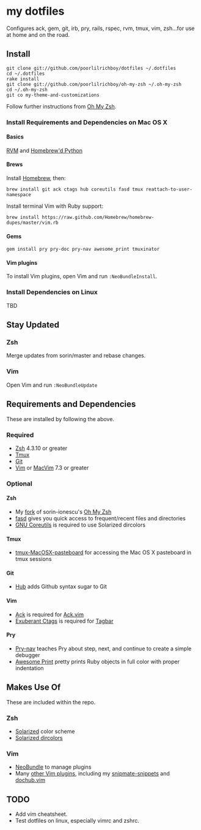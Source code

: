 # my dotfiles

Configures ack, gem, git, irb, pry, rails, rspec, rvm, tmux, vim, zsh...for use at home and on the road.


## Install

    git clone git://github.com/poorlilrichboy/dotfiles ~/.dotfiles
    cd ~/.dotfiles
    rake install
    git clone git://github.com/poorlilrichboy/oh-my-zsh ~/.oh-my-zsh
    cd ~/.oh-my-zsh
    git co my-theme-and-customizations

Follow further instructions from [Oh My Zsh](https://github.com/sorin-ionescu/oh-my-zsh).

### Install Requirements and Dependencies on Mac OS X

#### Basics

[RVM](http://beginrescueend.com/) and [Homebrew'd Python](https://github.com/mxcl/homebrew/wiki/Homebrew-and-Python)

#### Brews

Install [Homebrew](http://mxcl.github.com/homebrew/), then:

    brew install git ack ctags hub coreutils fasd tmux reattach-to-user-namespace

Install terminal Vim with Ruby support:

    brew install https://raw.github.com/Homebrew/homebrew-dupes/master/vim.rb

#### Gems

    gem install pry pry-doc pry-nav awesome_print tmuxinator

#### Vim plugins

To install Vim plugins, open Vim and run `:NeoBundleInstall`.

### Install Dependencies on Linux

TBD

## Stay Updated

### Zsh

Merge updates from sorin/master and rebase changes.

### Vim

Open Vim and run `:NeoBundleUpdate`


## Requirements and Dependencies

These are installed by following the above.

### Required

* [Zsh](http://www.zsh.org/) 4.3.10 or greater
* [Tmux](http://tmux.sourceforge.net/)
* [Git](http://git-scm.com/)
* [Vim](http://www.vim.org/) or [MacVim](https://github.com/b4winckler/macvim) 7.3 or greater

### Optional

#### Zsh
* My [fork](https://github.com/poorlilrichboy/oh-my-zsh) of sorin-ionescu's [Oh My Zsh](https://github.com/sorin-ionescu/oh-my-zsh)
* [fasd](https://github.com/clvv/fasd) gives you quick access to frequent/recent files and directories
* [GNU Coreutils](http://www.gnu.org/software/coreutils/) is required to use Solarized dircolors

#### Tmux
* [tmux-MacOSX-pasteboard](https://github.com/ChrisJohnsen/tmux-MacOSX-pasteboard) for accessing the Mac OS X pasteboard in tmux sessions

#### Git
* [Hub](https://github.com/defunkt/hub) adds Github syntax sugar to Git

#### Vim
* [Ack](http://betterthangrep.com/) is required for [Ack.vim](https://github.com/mileszs/ack.vim)
* [Exuberant Ctags](http://ctags.sourceforge.net/) is required for [Tagbar](http://majutsushi.github.com/tagbar/)

#### Pry
* [Pry-nav](https://github.com/nixme/pry-nav) teaches Pry about step, next, and continue to create a simple debugger
* [Awesome Print](https://github.com/michaeldv/awesome_print) pretty prints Ruby objects in full color with proper indentation


## Makes Use Of

These are included within the repo.

### Zsh

* [Solarized](http://ethanschoonover.com/solarized) color scheme
* [Solarized dircolors](https://github.com/seebi/dircolors-solarized)


### Vim

* [NeoBundle](https://github.com/Shougo/neobundle.vim) to manage plugins
* Many [other Vim plugins](https://github.com/poorlilrichboy/dotfiles/blob/master/vim/plugin.vim),
  including my [snipmate-snippets](https://github.com/poorlilrichboy/snipmate-snippets)
  and [dochub.vim](https://github.com/poorlilrichboy/vim-dochub)

## TODO
* Add vim cheatsheet.
* Test dotfiles on linux, especially vimrc and zshrc.
